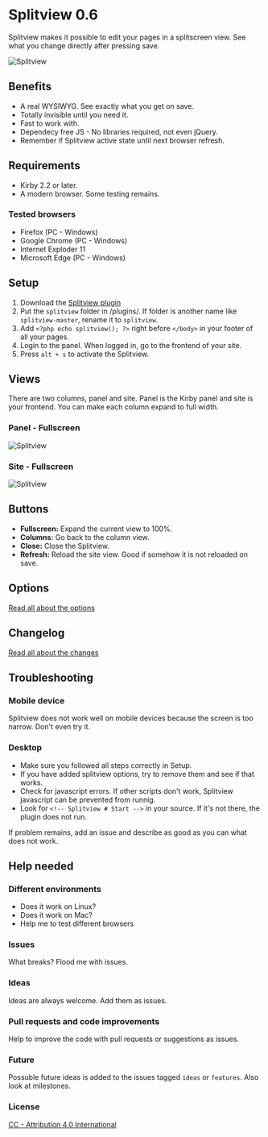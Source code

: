 # Splitview 0.6

Splitview makes it possible to edit your pages in a splitscreen view. See what you change directly after pressing save.

![Splitview](assets/images/dist/screenshot-1.png)

## Benefits

- A real WYSIWYG. See exactly what you get on save.
- Totally invisible until you need it.
- Fast to work with.
- Dependecy free JS - No libraries required, not even jQuery.
- Remember if Splitview active state until next browser refresh.

## Requirements

- Kirby 2.2 or later.
- A modern browser. Some testing remains.

### Tested browsers

- Firefox (PC - Windows)
- Google Chrome (PC - Windows)
- Internet Exploder 11
- Microsoft Edge (PC - Windows)

## Setup

1. Download the [Splitview plugin](https://github.com/jenstornell/splitview/archive/master.zip)
1. Put the `splitview` folder in /plugins/. If folder is another name like `splitview-master`, rename it to `splitview`.
2. Add `<?php echo splitview(); ?>` right before `</body>` in your footer of all your pages.
3. Login to the panel. When logged in, go to the frontend of your site.
4. Press `alt + s` to activate the Splitview.

## Views

There are two columns, panel and site. Panel is the Kirby panel and site is your frontend. You can make each column expand to full width.

### Panel - Fullscreen

![Splitview](assets/images/dist/screenshot-2.png)

### Site - Fullscreen

![Splitview](assets/images/dist/screenshot-3.png)

## Buttons

- **Fullscreen:** Expand the current view to 100%.
- **Columns:** Go back to the column view.
- **Close:** Close the Splitview.
- **Refresh:** Reload the site view. Good if somehow it is not reloaded on save.

## Options

[Read all about the options](OPTIONS.md)

## Changelog

[Read all about the changes](CHANGELOG.md)

## Troubleshooting

### Mobile device

Splitview does not work well on mobile devices because the screen is too narrow. Don't even try it.

### Desktop

- Make sure you followed all steps correctly in Setup.
- If you have added splitview options, try to remove them and see if that works.
- Check for javascript errors. If other scripts don't work, Splitview javascript can be prevented from runnig.
- Look for `<!-- Splitview # Start -->` in your source. If it's not there, the plugin does not run.

If problem remains, add an issue and describe as good as you can what does not work.

## Help needed

### Different environments

- Does it work on Linux?
- Does it work on Mac?
- Help me to test different browsers

### Issues

What breaks? Flood me with issues.

### Ideas

Ideas are always welcome. Add them as issues.

### Pull requests and code improvements

Help to improve the code with pull requests or suggestions as issues.

### Future

Possuble future ideas is added to the issues tagged `ideas` or `features`. Also look at milestones.

### License

[CC - Attribution 4.0 International](http://creativecommons.org/licenses/by/4.0/)